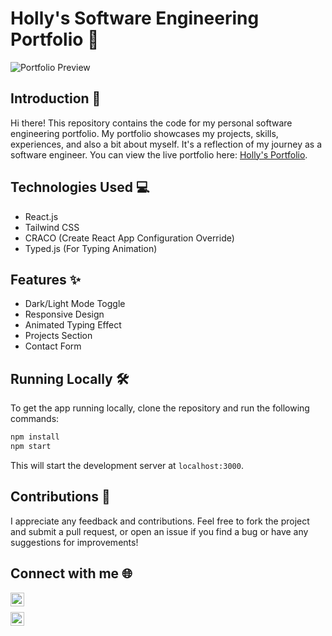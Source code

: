 # Holly's Software Engineering Portfolio 🚀

![Portfolio Preview](https://drive.google.com/file/d/18saC8QUAC4ONAmxCjVagl7w4rt2NIfRl/view?usp=sharing)

## Introduction 📄

Hi there! This repository contains the code for my personal software engineering portfolio. My portfolio showcases my projects, skills, experiences, and also a bit about myself. It's a reflection of my journey as a software engineer. You can view the live portfolio here: [Holly's Portfolio](https://[your-portfolio-link]).

## Technologies Used 💻

- React.js
- Tailwind CSS
- CRACO (Create React App Configuration Override)
- Typed.js (For Typing Animation)

## Features ✨

- Dark/Light Mode Toggle
- Responsive Design
- Animated Typing Effect
- Projects Section
- Contact Form

## Running Locally 🛠

To get the app running locally, clone the repository and run the following commands:

```sh
npm install
npm start
```
This will start the development server at `localhost:3000`.

## Contributions 🤝
I appreciate any feedback and contributions. Feel free to fork the project and submit a pull request, or open an issue if you find a bug or have any suggestions for improvements!

## Connect with me 🌐

[<img align="left" alt="LinkedIn" width="22px" src="https://cdn.jsdelivr.net/npm/simple-icons@v3/icons/linkedin.svg" />](https://www.linkedin.com/in/hollyabrams)
<br />

[<img align="left" alt="Email" width="22px" src="https://cdn.jsdelivr.net/npm/simple-icons@v3/icons/gmail.svg" />](mailto:holly.d.abrams@gmail.com)

<br />